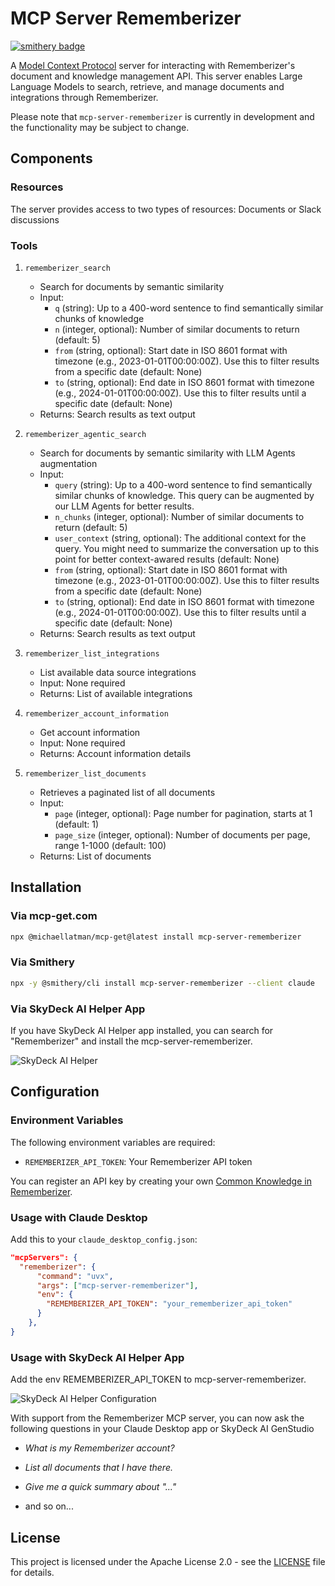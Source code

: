 # MCP Server Rememberizer

[![smithery badge](https://smithery.ai/badge/mcp-server-rememberizer)](https://smithery.ai/server/mcp-server-rememberizer)

A [Model Context Protocol](https://www.anthropic.com/news/model-context-protocol) server for interacting with Rememberizer's document and knowledge management API. This server enables Large Language Models to search, retrieve, and manage documents and integrations through Rememberizer.

Please note that `mcp-server-rememberizer` is currently in development and the functionality may be subject to change.

## Components

### Resources

The server provides access to two types of resources: Documents or Slack discussions

### Tools

1. `rememberizer_search`

    - Search for documents by semantic similarity
    - Input:
        - `q` (string): Up to a 400-word sentence to find semantically similar chunks of knowledge
        - `n` (integer, optional): Number of similar documents to return (default: 5)
        - `from` (string, optional): Start date in ISO 8601 format with timezone (e.g., 2023-01-01T00:00:00Z). Use this to filter results from a specific date (default: None)
        - `to` (string, optional): End date in ISO 8601 format with timezone (e.g., 2024-01-01T00:00:00Z). Use this to filter results until a specific date (default: None)
    - Returns: Search results as text output

2. `rememberizer_agentic_search`

    - Search for documents by semantic similarity with LLM Agents augmentation
    - Input:
        - `query` (string): Up to a 400-word sentence to find semantically similar chunks of knowledge. This query can be augmented by our LLM Agents for better results.
        - `n_chunks` (integer, optional): Number of similar documents to return (default: 5)
        - `user_context` (string, optional): The additional context for the query. You might need to summarize the conversation up to this point for better context-awared results (default: None)
        - `from` (string, optional): Start date in ISO 8601 format with timezone (e.g., 2023-01-01T00:00:00Z). Use this to filter results from a specific date (default: None)
        - `to` (string, optional): End date in ISO 8601 format with timezone (e.g., 2024-01-01T00:00:00Z). Use this to filter results until a specific date (default: None)
    - Returns: Search results as text output

3. `rememberizer_list_integrations`

    - List available data source integrations
    - Input: None required
    - Returns: List of available integrations

4. `rememberizer_account_information`

    - Get account information
    - Input: None required
    - Returns: Account information details

5. `rememberizer_list_documents`

    - Retrieves a paginated list of all documents
    - Input:
        - `page` (integer, optional): Page number for pagination, starts at 1 (default: 1)
        - `page_size` (integer, optional): Number of documents per page, range 1-1000 (default: 100)
    - Returns: List of documents

## Installation

### Via mcp-get.com

```bash
npx @michaellatman/mcp-get@latest install mcp-server-rememberizer
```

### Via Smithery

```bash
npx -y @smithery/cli install mcp-server-rememberizer --client claude
```

### Via SkyDeck AI Helper App

If you have SkyDeck AI Helper app installed, you can search for "Rememberizer" and install the mcp-server-rememberizer.

![SkyDeck AI Helper](https://docs.rememberizer.ai/~gitbook/image?url=https%3A%2F%2F2952947711-files.gitbook.io%2F%7E%2Ffiles%2Fv0%2Fb%2Fgitbook-x-prod.appspot.com%2Fo%2Fspaces%252FyNqpTh7Mh66N0RnO0k24%252Fuploads%252FYyy7b70uYnO8Gm5V7spp%252Fimage.png%3Falt%3Dmedia%26token%3D008d56ea-44f8-482a-a889-f7d933f1d734&width=768&dpr=2&quality=100&sign=661e8789&sv=2)

## Configuration

### Environment Variables

The following environment variables are required:

-   `REMEMBERIZER_API_TOKEN`: Your Rememberizer API token

You can register an API key by creating your own [Common Knowledge in Rememberizer](https://docs.rememberizer.ai/developer/registering-and-using-api-keys).

### Usage with Claude Desktop

Add this to your `claude_desktop_config.json`:

```json
"mcpServers": {
  "rememberizer": {
      "command": "uvx",
      "args": ["mcp-server-rememberizer"],
      "env": {
        "REMEMBERIZER_API_TOKEN": "your_rememberizer_api_token"
      }
    },
}
```

### Usage with SkyDeck AI Helper App

Add the env REMEMBERIZER_API_TOKEN to mcp-server-rememberizer.

![SkyDeck AI Helper Configuration](https://docs.rememberizer.ai/~gitbook/image?url=https%3A%2F%2F2952947711-files.gitbook.io%2F%7E%2Ffiles%2Fv0%2Fb%2Fgitbook-x-prod.appspot.com%2Fo%2Fspaces%252FyNqpTh7Mh66N0RnO0k24%252Fuploads%252FwQnwWCWlNbdVmJqyxHQp%252Fimage.png%3Falt%3Dmedia%26token%3D6032aa53-c1e9-46ee-b0fd-089fcb63dcc6&width=768&dpr=2&quality=100&sign=38c5ec43&sv=2)

With support from the Rememberizer MCP server, you can now ask the following questions in your Claude Desktop app or SkyDeck AI GenStudio

-   _What is my Rememberizer account?_

-   _List all documents that I have there._

-   _Give me a quick summary about "..."_

-   and so on...

## License

This project is licensed under the Apache License 2.0 - see the [LICENSE](LICENSE) file for details.

